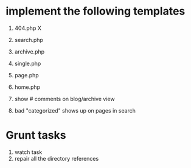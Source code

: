 # implement the following templates

1. 404.php X
2. search.php
3. archive.php
4. single.php
5. page.php
6. home.php

1. show # comments on blog/archive view
2. bad "categorized" shows up on pages in search

# Grunt tasks

1. watch task
2. repair all the directory references
